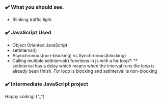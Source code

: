 ### :heavy_check_mark: What you should see.
-  Blinking traffic light.
### :heavy_check_mark: JavaScript Used
- Object Oriented JavaScript
- setInterval()
- Asynchronous(non-blocking) vs Synchronous(blocking)
- Calling multiple setInterval() functions in js with a for loop?:
** setInterval has a delay which means when the interval runs the loop is already been finish. For loop is blocking and setInterval is non-blocking
### :heavy_check_mark: Intermediate JavaScript project


Happy coding! (^_^)